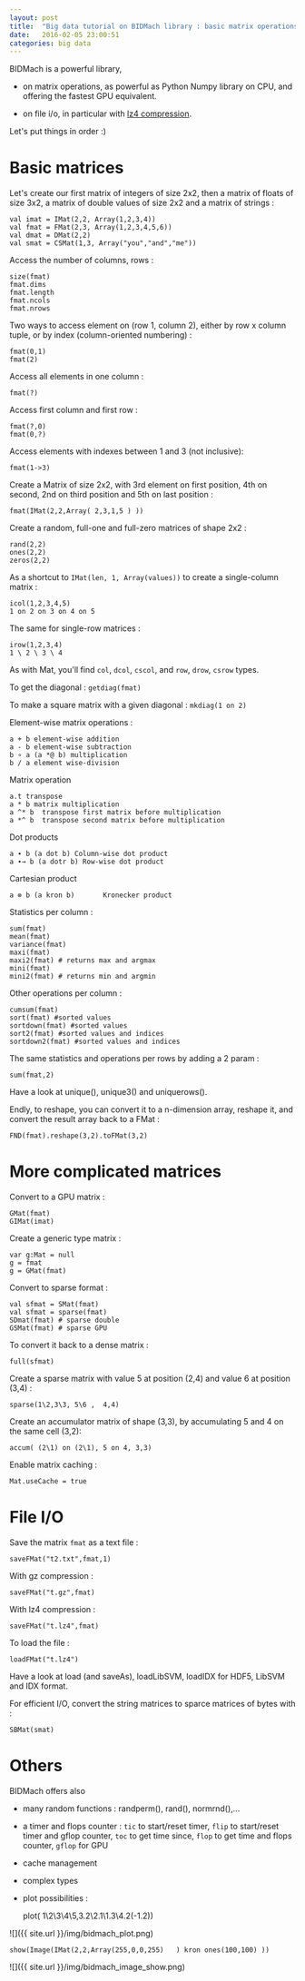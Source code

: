 ```yaml
---
layout: post
title:  "Big data tutorial on BIDMach library : basic matrix operations and file IO. Example on a RandomForest computation"
date:   2016-02-05 23:00:51
categories: big data
---
```


BIDMach is a powerful library,

- on matrix operations, as powerful as Python Numpy library on CPU, and offering the fastest GPU equivalent.

- on file i/o, in particular with [lz4 compression](https://github.com/Cyan4973/lz4).

Let's put things in order :)

# Basic matrices

Let's create our first matrix of integers of size 2x2, then a matrix of floats of size 3x2, a matrix of double values of size 2x2 and a matrix of strings :

    val imat = IMat(2,2, Array(1,2,3,4))
    val fmat = FMat(2,3, Array(1,2,3,4,5,6))
    val dmat = DMat(2,2)
    val smat = CSMat(1,3, Array("you","and","me"))

Access the number of columns, rows :

    size(fmat)
    fmat.dims
    fmat.length
    fmat.ncols
    fmat.nrows

Two ways to access element on (row 1, column 2), either by row x column tuple, or by index (column-oriented numbering) :

    fmat(0,1)
    fmat(2)

Access all elements in one column :

    fmat(?)

Access first column and first row :

    fmat(?,0)
    fmat(0,?)

Access elements with indexes between 1 and 3 (not inclusive):

    fmat(1->3)

Create a Matrix of size 2x2, with 3rd element on first position, 4th on second, 2nd on third position and 5th on last position :

    fmat(IMat(2,2,Array( 2,3,1,5 ) ))

Create a random, full-one and full-zero matrices of shape 2x2 :

    rand(2,2)
    ones(2,2)
    zeros(2,2)

As a shortcut to `IMat(len, 1, Array(values))` to create a single-column matrix :

    icol(1,2,3,4,5)
    1 on 2 on 3 on 4 on 5

The same for single-row matrices :

    irow(1,2,3,4)
    1 \ 2 \ 3 \ 4

As with Mat, you'll find `col`, `dcol`, `cscol`, and `row`, `drow`, `csrow` types.

To get the diagonal : `getdiag(fmat)`

To make a square matrix with a given diagonal : `mkdiag(1 on 2)`

Element-wise matrix operations :

    a + b element-wise addition
    a - b element-wise subtraction
    b ∘ a (a *@ b) multiplication
    b / a element wise-division

Matrix operation

    a.t transpose
    a * b matrix multiplication
    a ^* b  transpose first matrix before multiplication
    a *^ b  transpose second matrix before multiplication

Dot products

    a ∙ b (a dot b) Column-wise dot product
    a ∙→ b (a dotr b) Row-wise dot product

Cartesian product

    a ⊗ b (a kron b)       Kronecker product

Statistics per column :

    sum(fmat)
    mean(fmat)
    variance(fmat)
    maxi(fmat)
    maxi2(fmat) # returns max and argmax
    mini(fmat)
    mini2(fmat) # returns min and argmin

Other operations per column :

    cumsum(fmat)
    sort(fmat) #sorted values
    sortdown(fmat) #sorted values
    sort2(fmat) #sorted values and indices
    sortdown2(fmat) #sorted values and indices

The same statistics and operations per rows by adding a 2 param :

    sum(fmat,2)

Have a look at unique(), unique3() and uniquerows().

Endly, to reshape, you can convert it to a n-dimension array, reshape it, and convert the result array back to a FMat :

    FND(fmat).reshape(3,2).toFMat(3,2)


# More complicated matrices

Convert to a GPU matrix :

    GMat(fmat)
    GIMat(imat)

Create a generic type matrix :

    var g:Mat = null
    g = fmat
    g = GMat(fmat)

Convert to sparse format :

    val sfmat = SMat(fmat)
    val sfmat = sparse(fmat)
    SDmat(fmat) # sparse double
    GSMat(fmat) # sparse GPU

To convert it back to a dense matrix :

    full(sfmat)

Create a sparse matrix with value 5 at position (2,4) and value 6 at position (3,4) :

    sparse(1\2,3\3, 5\6 ,  4,4)

Create an accumulator matrix of shape (3,3), by accumulating 5 and 4 on the same cell (3,2):

    accum( (2\1) on (2\1), 5 on 4, 3,3)

Enable matrix caching :

    Mat.useCache = true

# File I/O


Save the matrix `fmat` as a text file :

    saveFMat("t2.txt",fmat,1)

With gz compression :

    saveFMat("t.gz",fmat)

With lz4 compression :

    saveFMat("t.lz4",fmat)

To load the file :

    loadFMat("t.lz4")

Have a look at load (and saveAs), loadLibSVM, loadIDX for HDF5, LibSVM and IDX format.

For efficient I/O, convert the string matrices to sparce matrices of bytes with :

    SBMat(smat)

# Others

BIDMach offers also

- many random functions : randperm(), rand(), normrnd(),...

- a timer and flops counter : `tic` to start/reset timer, `flip` to start/reset timer and gflop counter, `toc` to get time since, `flop` to get time and flops counter, `gflop` for GPU

- cache management

- complex types

- plot possibilities :

    plot( 1\2\3\4\5,3.2\2.1\1.3\4.2\(-1.2))


![]({{ site.url }}/img/bidmach_plot.png)


    show(Image(IMat(2,2,Array(255,0,0,255)   ) kron ones(100,100) ))


![]({{ site.url }}/img/bidmach_image_show.png)
